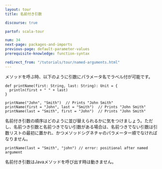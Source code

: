 ```yaml
---
layout: tour
title: 名前付き引数

discourse: true

partof: scala-tour

num: 34
next-page: packages-and-imports
previous-page: default-parameter-values
prerequisite-knowledge: function-syntax

redirect_from: "/tutorials/tour/named-arguments.html"
---
```


メソッドを呼ぶ時、以下のように引数にパラメータ名でラベル付が可能です。

```tut
def printName(first: String, last: String): Unit = {
  println(first + " " + last)
}

printName("John", "Smith")  // Prints "John Smith"
printName(first = "John", last = "Smith")  // Prints "John Smith"
printName(last = "Smith", first = "John")  // Prints "John Smith"
```

名前付き引数の順序はどのように並び替えられるかに気をつけましょう。ただし、名前つき引数と名前つきでない引数がある場合は、名前つきでない引数は引数リストの最初に置かれ、かつメソッドシグネチャのパラメーター順でなければなりません。

```tut:fail
printName(last = "Smith", "john") // error: positional after named argument
```

名前付き引数はJavaメソッドを呼び出す時は動きません。
